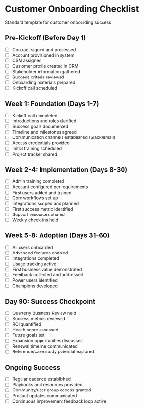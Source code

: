 # Customer Onboarding Checklist

Standard template for customer onboarding success

## Pre-Kickoff (Before Day 1)

- [ ] Contract signed and processed
- [ ] Account provisioned in system
- [ ] CSM assigned
- [ ] Customer profile created in CRM
- [ ] Stakeholder information gathered
- [ ] Success criteria reviewed
- [ ] Onboarding materials prepared
- [ ] Kickoff call scheduled

## Week 1: Foundation (Days 1-7)

- [ ] Kickoff call completed
- [ ] Introductions and roles clarified
- [ ] Success goals documented
- [ ] Timeline and milestones agreed
- [ ] Communication channels established (Slack/email)
- [ ] Access credentials provided
- [ ] Initial training scheduled
- [ ] Project tracker shared

## Week 2-4: Implementation (Days 8-30)

- [ ] Admin training completed
- [ ] Account configured per requirements
- [ ] First users added and trained
- [ ] Core workflows set up
- [ ] Integrations scoped and planned
- [ ] First success metric identified
- [ ] Support resources shared
- [ ] Weekly check-ins held

## Week 5-8: Adoption (Days 31-60)

- [ ] All users onboarded
- [ ] Advanced features enabled
- [ ] Integrations completed
- [ ] Usage tracking active
- [ ] First business value demonstrated
- [ ] Feedback collected and addressed
- [ ] Power users identified
- [ ] Champions developed

## Day 90: Success Checkpoint

- [ ] Quarterly Business Review held
- [ ] Success metrics reviewed
- [ ] ROI quantified
- [ ] Health score assessed
- [ ] Future goals set
- [ ] Expansion opportunities discussed
- [ ] Renewal timeline communicated
- [ ] Reference/case study potential explored

## Ongoing Success

- [ ] Regular cadence established
- [ ] Playbooks and resources provided
- [ ] Community/user group access granted
- [ ] Product updates communicated
- [ ] Continuous improvement feedback loop active
